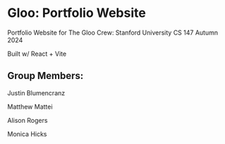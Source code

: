 # Gloo: Portfolio Website
Portfolio Website for The Gloo Crew: Stanford University CS 147 Autumn 2024

Built w/ React + Vite

## Group Members: ##
Justin Blumencranz

Matthew Mattei

Alison Rogers

Monica Hicks

